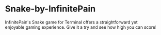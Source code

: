 # Snake-by-InfinitePain
InfinitePain's Snake game for Terminal offers a straightforward yet enjoyable gaming experience. Give it a try and see how high you can score!
